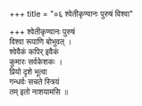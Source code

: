 +++
title = "०६ श्वेतीकृण्वानः पुरुषं विश्वा"

+++
श्वेतीकृण्वानः पुरुषं  
विश्वा रूपाणि बोभुवत् ।  
श्वेवैकं कपिर् इवैकं  
कुमारः सर्वकेशकः ।  
प्रियो दृशे भूत्वा  
गन्धर्वः सचते स्त्रियं  
तम् इतो नाशयामसि ॥